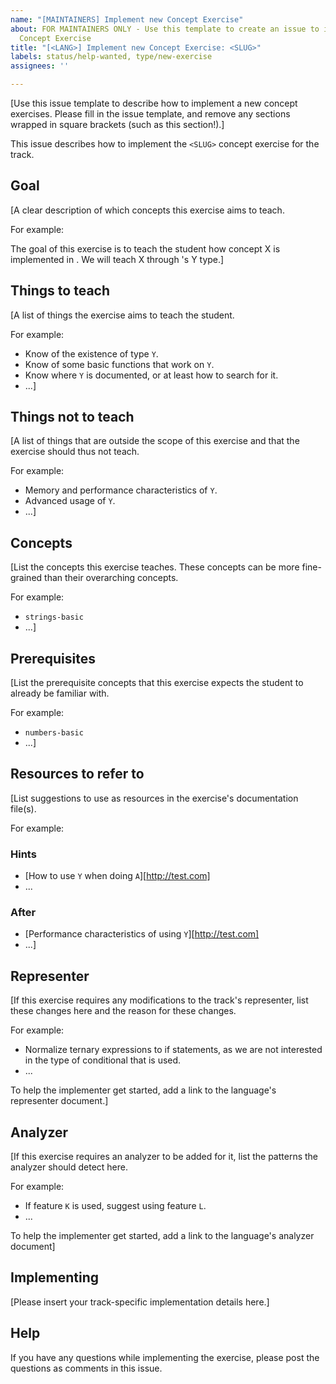 ```yaml
---
name: "[MAINTAINERS] Implement new Concept Exercise"
about: FOR MAINTAINERS ONLY - Use this template to create an issue to implement a
  Concept Exercise
title: "[<LANG>] Implement new Concept Exercise: <SLUG>"
labels: status/help-wanted, type/new-exercise
assignees: ''

---
```


[Use this issue template to describe how to implement a new concept exercises. Please fill in the issue template, and remove any sections wrapped in square brackets (such as this section!).]

This issue describes how to implement the `<SLUG>` concept exercise for the <LANG> track.

## Goal

[A clear description of which concepts this exercise aims to teach.

For example:

The goal of this exercise is to teach the student how concept X is implemented in <LANG>. We will teach X through <LANG>'s Y type.]

## Things to teach

[A list of things the exercise aims to teach the student.

For example:

- Know of the existence of type `Y`.
- Know of some basic functions that work on `Y`.
- Know where `Y` is documented, or at least how to search for it.
- ...]

## Things not to teach

[A list of things that are outside the scope of this exercise and that the exercise should thus not teach.

For example:

- Memory and performance characteristics of `Y`.
- Advanced usage of `Y`.
- ...]

## Concepts

[List the concepts this exercise teaches. These concepts can be more fine-grained than their overarching concepts.

For example:

- `strings-basic`
- ...]

## Prerequisites

[List the prerequisite concepts that this exercise expects the student to already be familiar with.

For example:

- `numbers-basic`
- ...]

## Resources to refer to

[List suggestions to use as resources in the exercise's documentation file(s).

For example:

### Hints

- [How to use `Y` when doing `A`][http://test.com]
- ...

### After

- [Performance characteristics of using `Y`][http://test.com]
- ...]

## Representer

[If this exercise requires any modifications to the track's representer, list these changes here and the reason for these changes.

For example:

- Normalize ternary expressions to if statements, as we are not interested in the type of conditional that is used.
- ...

To help the implementer get started, add a link to the language's representer document.]

## Analyzer

[If this exercise requires an analyzer to be added for it, list the patterns the analyzer should detect here.

For example:

- If feature `K` is used, suggest using feature `L`.
- ...

To help the implementer get started, add a link to the language's analyzer document]

## Implementing

[Please insert your track-specific implementation details here.]

## Help

If you have any questions while implementing the exercise, please post the questions as comments in this issue.
